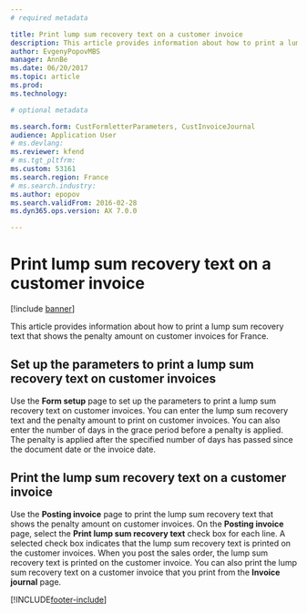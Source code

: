 ```yaml
---
# required metadata

title: Print lump sum recovery text on a customer invoice
description: This article provides information about how to print a lump sum recovery text that shows the penalty amount on customer invoices.
author: EvgenyPopovMBS
manager: AnnBe
ms.date: 06/20/2017
ms.topic: article
ms.prod: 
ms.technology: 

# optional metadata

ms.search.form: CustFormletterParameters, CustInvoiceJournal
audience: Application User
# ms.devlang: 
ms.reviewer: kfend
# ms.tgt_pltfrm: 
ms.custom: 53161
ms.search.region: France
# ms.search.industry: 
ms.author: epopov
ms.search.validFrom: 2016-02-28
ms.dyn365.ops.version: AX 7.0.0

---
```


# Print lump sum recovery text on a customer invoice

[!include [banner](../includes/banner.md)]

This article provides information about how to print a lump sum recovery text that shows the penalty amount on customer invoices for France.

## Set up the parameters to print a lump sum recovery text on customer invoices

Use the **Form setup** page to set up the parameters to print a lump sum recovery text on customer invoices. You can enter the lump sum recovery text and the penalty amount to print on customer invoices. You can also enter the number of days in the grace period before a penalty is applied. The penalty is applied after the specified number of days has passed since the document date or the invoice date.

## Print the lump sum recovery text on a customer invoice
Use the **Posting invoice** page to print the lump sum recovery text that shows the penalty amount on customer invoices. On the **Posting invoice** page, select the **Print lump sum recovery text** check box for each line. A selected check box indicates that the lump sum recovery text is printed on the customer invoices. When you post the sales order, the lump sum recovery text is printed on the customer invoice. You can also print the lump sum recovery text on a customer invoice that you print from the **Invoice journal** page.





[!INCLUDE[footer-include](../../includes/footer-banner.md)]